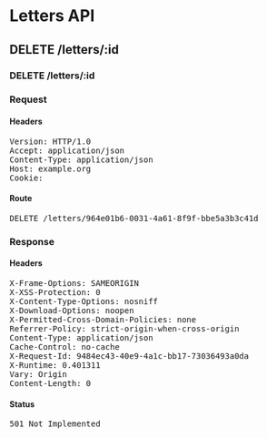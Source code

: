 # Letters API

## DELETE /letters/:id

### DELETE /letters/:id
### Request

#### Headers

<pre>Version: HTTP/1.0
Accept: application/json
Content-Type: application/json
Host: example.org
Cookie: </pre>

#### Route

<pre>DELETE /letters/964e01b6-0031-4a61-8f9f-bbe5a3b3c41d</pre>

### Response

#### Headers

<pre>X-Frame-Options: SAMEORIGIN
X-XSS-Protection: 0
X-Content-Type-Options: nosniff
X-Download-Options: noopen
X-Permitted-Cross-Domain-Policies: none
Referrer-Policy: strict-origin-when-cross-origin
Content-Type: application/json
Cache-Control: no-cache
X-Request-Id: 9484ec43-40e9-4a1c-bb17-73036493a0da
X-Runtime: 0.401311
Vary: Origin
Content-Length: 0</pre>

#### Status

<pre>501 Not Implemented</pre>

